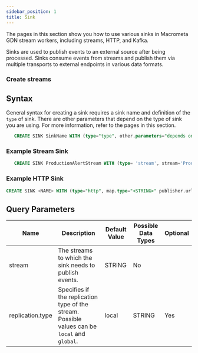```yaml
---
sidebar_position: 1
title: Sink
---
```


The pages in this section show you how to use various sinks in Macrometa GDN stream workers, including streams, HTTP, and Kafka.

Sinks are used to publish events to an external source after being processed. Sinks consume events from streams and publish them via multiple transports to external endpoints in various data formats.

### Create streams

## Syntax

General syntax for creating a sink requires a sink name and definition of the `type` of sink. There are other parameters that depend on the type of sink you are using. For more information, refer to the pages in this section.

```sql
   CREATE SINK SinkName WITH (type="type", other.parameters="depends on the sink type") (strings);
```

### Example Stream Sink

```sql
   CREATE SINK ProductionAlertStream WITH (type= 'stream', stream='ProductionAlertStream', map.type='json') (name string, amount double);
```

### Example HTTP Sink

```sql
CREATE SINK <NAME> WITH (type="http", map.type="<STRING>" publisher.url="<STRING>", basic.auth.username="<STRING>", basic.auth.password="<STRING>", https.truststore.file="<STRING>", https.truststore.password="<STRING>", oauth.username="<STRING>", oauth.password="<STRING>", consumer.key="<STRING>", consumer.secret="<STRING>", token.url="<STRING>", refresh.token="<STRING>", headers="<STRING>", method="<STRING>", socket.idle.timeout="<INT>", chunk.disabled="<BOOL>", ssl.protocol="<STRING>", ssl.verification.disabled="<BOOL>", tls.store.type="<STRING>", ssl.configurations="<STRING>", proxy.host="<STRING>", proxy.port="<STRING>", proxy.username="<STRING>", proxy.password="<STRING>", client.bootstrap.configurations="<STRING>", max.pool.active.connections="<INT>", min.pool.idle.connections="<INT>", max.pool.idle.connections="<INT>", min.evictable.idle.time="<STRING>", time.between.eviction.runs="<STRING>", max.wait.time="<STRING>", test.on.borrow="<BOOL>", test.while.idle="<BOOL>", exhausted.action="<INT>", hostname.verification.enabled="<BOOL>")
```

## Query Parameters

| Name             | Description           | Default Value | Possible Data Types | Optional |
|------------------|----------------------------------------|---------------|---------------------|----------|
| stream           | The streams to which the sink needs to publish events.          | STRING        | No                  |
| replication.type | Specifies if the replication type of the stream. Possible values can be `local` and `global`. | local         | STRING       | Yes      |
